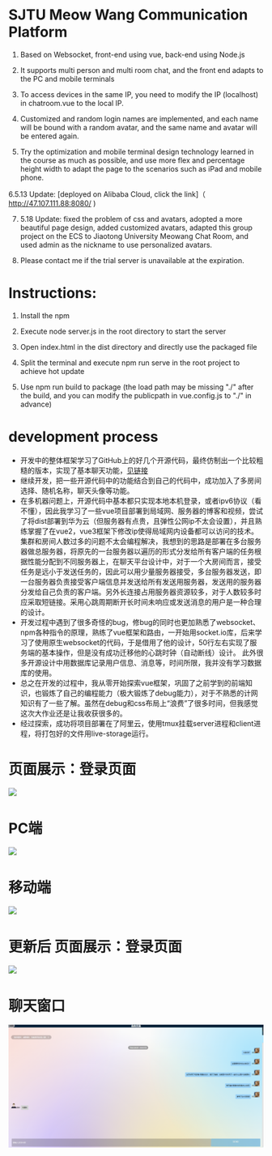 # SJTU Meow Wang Communication Platform

1. Based on Websocket, front-end using vue, back-end using Node.js

2. It supports multi person and multi room chat, and the front end adapts to the PC and mobile terminals

3. To access devices in the same IP, you need to modify the IP (localhost) in chatroom.vue to the local IP.

4. Customized and random login names are implemented, and each name will be bound with a random avatar, and the same name and avatar will be entered again.

5. Try the optimization and mobile terminal design technology learned in the course as much as possible, and use more flex and percentage height width to adapt the page to the scenarios such as iPad and mobile phone.

6.5.13 Update: [deployed on Alibaba Cloud, click the link]（ http://47.107.111.88:8080/ )

7. 5.18 Update: fixed the problem of css and avatars, adopted a more beautiful page design, added customized avatars, adapted this group project on the ECS to Jiaotong University Meowang Chat Room, and used admin as the nickname to use personalized avatars.

8. Please contact me if the trial server is unavailable at the expiration.
# Instructions:

1. Install the npm

2. Execute node server.js in the root directory to start the server

3. Open index.html in the dist directory and directly use the packaged file

4. Split the terminal and execute npm run serve in the root project to achieve hot update

5. Use npm run build to package (the load path may be missing "./" after the build, and you can modify the publicpath in vue.config.js to "./" in advance)

# development process
* 开发中的整体框架学习了GitHub上的好几个开源代码，最终仿制出一个比较粗糙的版本，实现了基本聊天功能，[见链接](https://github.com/sjtuLLWWTT/Chatroom-vue)  
* 继续开发，把一些开源代码中的功能结合到自己的代码中，成功加入了多房间选择、随机名称，聊天头像等功能。  
* 在多机器问题上，开源代码中基本都只实现本地本机登录，或者ipv6协议（看不懂），因此我学习了一些vue项目部署到局域网、服务器的博客和视频，尝试了将dist部署到华为云（但服务器有点贵，且弹性公网ip不太会设置），并且熟练掌握了在vue2，vue3框架下修改ip使得局域网内设备都可以访问的技术。集群和房间人数过多的问题不太会编程解决，我想到的思路是部署在多台服务器做总服务器，将原先的一台服务器以遍历的形式分发给所有客户端的任务根据性能分配到不同服务器上，在聊天平台设计中，对于一个大房间而言，接受任务是远小于发送任务的，因此可以用少量服务器接受，多台服务器发送，即一台服务器负责接受客户端信息并发送给所有发送用服务器，发送用的服务器分发给自己负责的客户端。另外长连接占用服务器资源较多，对于人数较多时应采取短链接。采用心跳周期断开长时间未响应或发送消息的用户是一种合理的设计。
* 开发过程中遇到了很多奇怪的bug，修bug的同时也更加熟悉了websocket、npm各种指令的原理，熟练了vue框架和路由，一开始用socket.io库，后来学习了使用原生websocket的代码，于是借用了他的设计，50行左右实现了服务端的基本操作，但是没有成功迁移他的心跳时钟（自动断线）设计。  此外很多开源设计中用数据库记录用户信息、消息等，时间所限，我并没有学习数据库的使用。
* 总之在开发的过程中，我从零开始探索vue框架，巩固了之前学到的前端知识，也锻炼了自己的编程能力（极大锻炼了debug能力），对于不熟悉的计网知识有了一些了解。虽然在debug和css布局上“浪费”了很多时间，但我感觉这次大作业还是让我收获很多的。  
* 经过探索，成功将项目部署在了阿里云，使用tmux挂载server进程和client进程，将打包好的文件用live-storage运行。
# 页面展示：登录页面
![](https://github.com/sjtuLLWWTT/SoftwareEngineeringProject/blob/main/preview/pcfront.png)
# PC端
![](https://github.com/sjtuLLWWTT/SoftwareEngineeringProject/blob/main/preview/聊天.png)
# 移动端
![](https://github.com/sjtuLLWWTT/SoftwareEngineeringProject/blob/main/preview/移动端.png)
# 更新后 页面展示：登录页面
![](https://github.com/sjtuLLWWTT/SoftwareEngineeringProject/blob/main/preview/pcfrontt.png)
# 聊天窗口
![](./preview/聊天2.png)
